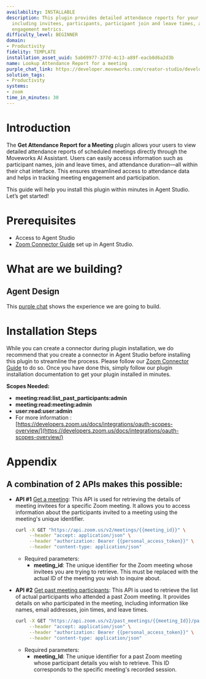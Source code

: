 ```yaml
---
availability: INSTALLABLE
description: This plugin provides detailed attendance reports for your Zoom meetings,
  including invitees, participants, participant join and leave times, and other key
  engagement metrics.
difficulty_level: BEGINNER
domain:
- Productivity
fidelity: TEMPLATE
installation_asset_uuid: 5ab69977-377d-4c13-a89f-eacb8d6a2d3b
name: Lookup Attendance Report for a meeting
purple_chat_link: https://developer.moveworks.com/creator-studio/developer-tools/purple-chat?conversation=%7B%22startTimestamp%22%3A%2211%3A43%2BAM%22%2C%22messages%22%3A%5B%7B%22parts%22%3A%5B%7B%22richText%22%3A%22Hi%2C+can+you+get+me+the+attendance+report+for+a+meeting%3F%22%7D%5D%2C%22role%22%3A%22user%22%7D%2C%7B%22parts%22%3A%5B%7B%22richText%22%3A%22Of+course%21+Would+you+like+to+specify+the+meeting+by+name+or+by+date+range%3F%22%7D%5D%2C%22role%22%3A%22assistant%22%7D%2C%7B%22parts%22%3A%5B%7B%22richText%22%3A%22By+date+range%2C+please.%22%7D%5D%2C%22role%22%3A%22user%22%7D%2C%7B%22parts%22%3A%5B%7B%22richText%22%3A%22Alright.+Please+provide+the+start+and+end+dates+for+the+range+you%27re+interested+in.%22%7D%5D%2C%22role%22%3A%22assistant%22%7D%2C%7B%22parts%22%3A%5B%7B%22richText%22%3A%22Let%27s+go+from+October+1st%2C+2023+to+October+7th%2C+2023.%22%7D%5D%2C%22role%22%3A%22user%22%7D%2C%7B%22parts%22%3A%5B%7B%22richText%22%3A%22Here+are+the+meetings+scheduled+between+October+1st+and+October+7th%3A%22%7D%2C%7B%22richText%22%3A%22%3Col%3E%5Cn++%3Cli%3E%3Cb%3EProject+Update%3C%2Fb%3E+on+October+2nd%2C+2023%3C%2Fli%3E%5Cn++%3Cli%3E%3Cb%3ETeam+Sync%3C%2Fb%3E+on+October+4th%2C+2023%3C%2Fli%3E%5Cn++%3Cli%3E%3Cb%3EClient+Review%3C%2Fb%3E+on+October+6th%2C+2023%3C%2Fli%3E%5Cn%3C%2Fol%3E%5CnPlease+choose+the+number+of+the+meeting+you+want+the+attendance+report+for.%22%7D%5D%2C%22role%22%3A%22assistant%22%7D%2C%7B%22parts%22%3A%5B%7B%22richText%22%3A%22I+want+the+attendance+report+for+the+%3Cb%3EProject+Update%3C%2Fb%3E+meeting%2C+which+is+option+1.%22%7D%5D%2C%22role%22%3A%22user%22%7D%2C%7B%22parts%22%3A%5B%7B%22richText%22%3A%22You+selected+the+%3Cb%3EProject+Update%3C%2Fb%3E+meeting+on+October+2nd%2C+2023.+Is+that+correct%3F%22%7D%5D%2C%22role%22%3A%22assistant%22%7D%2C%7B%22parts%22%3A%5B%7B%22richText%22%3A%22Yes%2C+that%27s+correct.%22%7D%5D%2C%22role%22%3A%22user%22%7D%2C%7B%22parts%22%3A%5B%7B%22reasoningSteps%22%3A%5B%7B%22richText%22%3A%22Calling+Zoom+API+to+get+attendance+report%22%2C%22status%22%3A%22pending%22%7D%5D%7D%5D%2C%22role%22%3A%22assistant%22%7D%2C%7B%22parts%22%3A%5B%7B%22richText%22%3A%22The+attendance+report+for+the+Zoom+meeting+%3Cb%3EProject+Update%3C%2Fb%3E+on+October+2nd%2C+2023+has+been+successfully+generated.+Here+are+the+updated+details%3A%22%7D%2C%7B%22richText%22%3A%22%3Cul%3E%5Cn++%3Cli%3E%3Cb%3EAbsentee+Percentage%3A%3C%2Fb%3E+50%25+of+the+invitees+did+not+attend.%3C%2Fli%3E%5Cn++%3Cli%3E%3Cb%3EInvitees%3A%3C%2Fb%3E%5Cn++++%3Cul%3E%5Cn++++++%3Cli%3E%3Cb%3EInternal+Users%3A%3C%2Fb%3E+Alice+Johnson%2C+Bob+Lee%2C+Charlie+Green%2C+Daisy+White%2C+and+a+resource+calendar.%3C%2Fli%3E%5Cn++++++%3Cli%3E%3Cb%3EExternal+User%3A%3C%2Fb%3E+John+Blue+from+example.com.%3C%2Fli%3E%5Cn++++%3C%2Ful%3E%5Cn++%3C%2Fli%3E%5Cn++%3Cli%3E%3Cb%3EParticipants%3A%3C%2Fb%3E%5Cn++++%3Cul%3E%5Cn++++++%3Cli%3E%3Cb%3EBob+Lee%3A%3C%2Fb%3E+Joined+at+09%3A22%3A35+and+left+at+09%3A54%3A50%2C+duration+approximately+32+minutes.%3C%2Fli%3E%5Cn++++++%3Cli%3E%3Cb%3ECharlie+Green%3A%3C%2Fb%3E+Joined+at+09%3A29%3A51+and+left+at+09%3A52%3A36%2C+duration+approximately+23+minutes.%3C%2Fli%3E%5Cn++++%3C%2Ful%3E%5Cn++%3C%2Fli%3E%5Cn%3C%2Ful%3E%5CnIf+you+need+further+assistance+or+details%2C+feel+free+to+ask%21%22%7D%2C%7B%22citations%22%3A%5B%7B%22citationTitle%22%3A%22Project+Update+Attendance+Report%22%2C%22connectorName%22%3A%22zoom%22%7D%5D%7D%5D%2C%22role%22%3A%22assistant%22%7D%2C%7B%22parts%22%3A%5B%7B%22richText%22%3A%22Thank+you%21%22%7D%5D%2C%22role%22%3A%22user%22%7D%2C%7B%22parts%22%3A%5B%7B%22richText%22%3A%22You%27re+welcome%21+If+you+have+any+more+questions%2C+just+let+me+know.%22%7D%5D%2C%22role%22%3A%22assistant%22%7D%5D%7D
solution_tags:
- Productivity
systems:
- zoom
time_in_minutes: 30
---
```


# Introduction

The **Get Attendance Report for a Meeting** plugin allows your users to view detailed attendance reports of scheduled meetings directly through the Moveworks AI Assistant. Users can easily access information such as participant names, join and leave times, and attendance duration—all within their chat interface. This ensures streamlined access to attendance data and helps in tracking meeting engagement and participation.

This guide will help you install this plugin within minutes in Agent Studio. Let’s get started!

# Prerequisites

- Access to Agent Studio
- [Zoom Connector Guide](https://developer.moveworks.com/marketplace/package?id=zoom&hist=home%2Cbrws#how-to-implement) set up in Agent Studio.

# What are we building?

## Agent Design

This [purple chat](https://developer.moveworks.com/creator-studio/developer-tools/purple-chat/?conversation=%7B%22startTimestamp%22%3A%2211%3A43%2BAM%22%2C%22messages%22%3A%5B%7B%22parts%22%3A%5B%7B%22richText%22%3A%22Hi%2C+can+you+get+me+the+attendance+report+for+a+meeting%3F%22%7D%5D%2C%22role%22%3A%22user%22%7D%2C%7B%22parts%22%3A%5B%7B%22richText%22%3A%22Of+course%21+Would+you+like+to+specify+the+meeting+by+name+or+by+date+range%3F%22%7D%5D%2C%22role%22%3A%22assistant%22%7D%2C%7B%22parts%22%3A%5B%7B%22richText%22%3A%22By+date+range%2C+please.%22%7D%5D%2C%22role%22%3A%22user%22%7D%2C%7B%22parts%22%3A%5B%7B%22richText%22%3A%22Alright.+Please+provide+the+start+and+end+dates+for+the+range+you%27re+interested+in.%22%7D%5D%2C%22role%22%3A%22assistant%22%7D%2C%7B%22parts%22%3A%5B%7B%22richText%22%3A%22Let%27s+go+from+October+1st%2C+2023+to+October+7th%2C+2023.%22%7D%5D%2C%22role%22%3A%22user%22%7D%2C%7B%22parts%22%3A%5B%7B%22richText%22%3A%22Here+are+the+meetings+scheduled+between+October+1st+and+October+7th%3A%22%7D%2C%7B%22richText%22%3A%22%3Col%3E%5Cn++%3Cli%3E%3Cb%3EProject+Update%3C%2Fb%3E+on+October+2nd%2C+2023%3C%2Fli%3E%5Cn++%3Cli%3E%3Cb%3ETeam+Sync%3C%2Fb%3E+on+October+4th%2C+2023%3C%2Fli%3E%5Cn++%3Cli%3E%3Cb%3EClient+Review%3C%2Fb%3E+on+October+6th%2C+2023%3C%2Fli%3E%5Cn%3C%2Fol%3E%5CnPlease+choose+the+number+of+the+meeting+you+want+the+attendance+report+for.%22%7D%5D%2C%22role%22%3A%22assistant%22%7D%2C%7B%22parts%22%3A%5B%7B%22richText%22%3A%22I+want+the+attendance+report+for+the+%3Cb%3EProject+Update%3C%2Fb%3E+meeting%2C+which+is+option+1.%22%7D%5D%2C%22role%22%3A%22user%22%7D%2C%7B%22parts%22%3A%5B%7B%22richText%22%3A%22You+selected+the+%3Cb%3EProject+Update%3C%2Fb%3E+meeting+on+October+2nd%2C+2023.+Is+that+correct%3F%22%7D%5D%2C%22role%22%3A%22assistant%22%7D%2C%7B%22parts%22%3A%5B%7B%22richText%22%3A%22Yes%2C+that%27s+correct.%22%7D%5D%2C%22role%22%3A%22user%22%7D%2C%7B%22parts%22%3A%5B%7B%22reasoningSteps%22%3A%5B%7B%22richText%22%3A%22Calling+Zoom+API+to+get+attendance+report%22%2C%22status%22%3A%22pending%22%7D%5D%7D%5D%2C%22role%22%3A%22assistant%22%7D%2C%7B%22parts%22%3A%5B%7B%22richText%22%3A%22The+attendance+report+for+the+Zoom+meeting+%3Cb%3EProject+Update%3C%2Fb%3E+on+October+2nd%2C+2023+has+been+successfully+generated.+Here+are+the+updated+details%3A%22%7D%2C%7B%22richText%22%3A%22%3Cul%3E%5Cn++%3Cli%3E%3Cb%3EAbsentee+Percentage%3A%3C%2Fb%3E+50%25+of+the+invitees+did+not+attend.%3C%2Fli%3E%5Cn++%3Cli%3E%3Cb%3EInvitees%3A%3C%2Fb%3E%5Cn++++%3Cul%3E%5Cn++++++%3Cli%3E%3Cb%3EInternal+Users%3A%3C%2Fb%3E+Alice+Johnson%2C+Bob+Lee%2C+Charlie+Green%2C+Daisy+White%2C+and+a+resource+calendar.%3C%2Fli%3E%5Cn++++++%3Cli%3E%3Cb%3EExternal+User%3A%3C%2Fb%3E+John+Blue+from+example.com.%3C%2Fli%3E%5Cn++++%3C%2Ful%3E%5Cn++%3C%2Fli%3E%5Cn++%3Cli%3E%3Cb%3EParticipants%3A%3C%2Fb%3E%5Cn++++%3Cul%3E%5Cn++++++%3Cli%3E%3Cb%3EBob+Lee%3A%3C%2Fb%3E+Joined+at+09%3A22%3A35+and+left+at+09%3A54%3A50%2C+duration+approximately+32+minutes.%3C%2Fli%3E%5Cn++++++%3Cli%3E%3Cb%3ECharlie+Green%3A%3C%2Fb%3E+Joined+at+09%3A29%3A51+and+left+at+09%3A52%3A36%2C+duration+approximately+23+minutes.%3C%2Fli%3E%5Cn++++%3C%2Ful%3E%5Cn++%3C%2Fli%3E%5Cn%3C%2Ful%3E%5CnIf+you+need+further+assistance+or+details%2C+feel+free+to+ask%21%22%7D%2C%7B%22citations%22%3A%5B%7B%22citationTitle%22%3A%22Project+Update+Attendance+Report%22%2C%22connectorName%22%3A%22zoom%22%7D%5D%7D%5D%2C%22role%22%3A%22assistant%22%7D%2C%7B%22parts%22%3A%5B%7B%22richText%22%3A%22Thank+you%21%22%7D%5D%2C%22role%22%3A%22user%22%7D%2C%7B%22parts%22%3A%5B%7B%22richText%22%3A%22You%27re+welcome%21+If+you+have+any+more+questions%2C+just+let+me+know.%22%7D%5D%2C%22role%22%3A%22assistant%22%7D%5D%7D) shows the experience we are going to build.

# Installation Steps

While you can create a connector during plugin installation, we do recommend that you create a connector in Agent Studio before installing this plugin to streamline the process. Please follow our [Zoom Connector Guide](https://developer.moveworks.com/marketplace/package?id=zoom&hist=home%2Cbrws#how-to-implement) to do so. Once you have done this, simply follow our plugin installation documentation to get your plugin installed in minutes.

**Scopes Needed:**

- **meeting:read:list_past_participants:admin**
- **meeting:read:meeting:admin**
- **user:read:user:admin**
- For more information : [https://developers.zoom.us/docs/integrations/oauth-scopes-overview/](https://developers.zoom.us/docs/integrations/oauth-scopes-overview/)

# Appendix

## A combination of 2 APIs makes this possible:

- **API #1** [Get a meeting​](https://developers.zoom.us/docs/api/meetings/#tag/meetings/GET/meetings/{meetingId}): This API is used for retrieving the details of meeting invitees for a specific Zoom meeting. It allows you to access information about the participants invited to a meeting using the meeting's unique identifier.
    
    ```bash
    curl -X GET "https://api.zoom.us/v2/meetings/{{meeting_id}}" \
         --header "accept: application/json" \
         --header "authorization: Bearer {{personal_access_token}}" \
         --header "content-type: application/json"
    ```
    
    - Required parameters:
        - **meeting_id**: The unique identifier for the Zoom meeting whose invitees you are trying to retrieve. This must be replaced with the actual ID of the meeting you wish to inquire about.

- **API #2** [Get past meeting participants](https://developers.zoom.us/docs/api/meetings/#tag/meetings/GET/past_meetings/{meetingId}/participants): This API is used to retrieve the list of actual participants who attended a past Zoom meeting. It provides details on who participated in the meeting, including information like names, email addresses, join times, and leave times.
    
    ```bash
    curl -X GET "https://api.zoom.us/v2/past_meetings/{{meeting_Id}}/participants" \
         --header "accept: application/json" \
         --header "authorization: Bearer {{personal_access_token}}" \
         --header "content-type: application/json"
    ```
    
    - Required parameters:
        - **meeting_Id**: The unique identifier for a past Zoom meeting whose participant details you wish to retrieve. This ID corresponds to the specific meeting's recorded session.